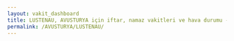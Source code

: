 ```yaml
---
layout: vakit_dashboard
title: LUSTENAU, AVUSTURYA için iftar, namaz vakitleri ve hava durumu - ilçe/eyalet seç
permalink: /AVUSTURYA/LUSTENAU/
---
```


<script type="text/javascript">
  var GLOBAL_COUNTRY = 'AVUSTURYA';
  var GLOBAL_CITY = 'LUSTENAU';
  var GLOBAL_STATE = '';
  var lat = 72;
  var lon = 21;
</script>
